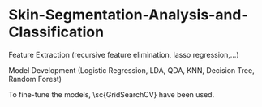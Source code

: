 # Skin-Segmentation-Analysis-and-Classification
Feature Extraction (recursive feature elimination, lasso regression,...)


Model Development (Logistic Regression, LDA, QDA, KNN, Decision Tree, Random Forest)




To fine-tune the models, \sc{GridSearchCV} have been used.
